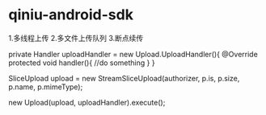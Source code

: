 qiniu-android-sdk
=================
1.多线程上传
2.多文件上传队列
3.断点续传

private Handler uploadHandler = new Upload.UploadHandler(){
		@Override
		protected void handler(){
			//do something
		}
}

SliceUpload upload = new StreamSliceUpload(authorizer, p.is, p.size,
				p.name, p.mimeType);

new Upload(upload, uploadHandler).execute();


